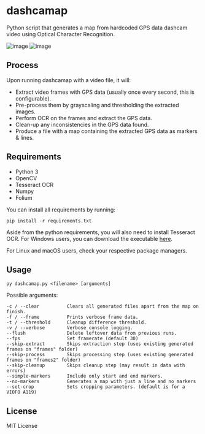 # dashcamap

Python script that generates a map from hardcoded GPS data dashcam video using Optical Character Recognition.

![image](https://user-images.githubusercontent.com/21015074/227303585-77e2029c-bfd1-4363-94c8-e68f1a80700e.png)
![image](https://user-images.githubusercontent.com/21015074/227303273-bf346c98-b4a1-4750-b667-7870bdc32b39.png)

## Process

Upon running dashcamap with a video file, it will:

* Extract video frames with GPS data (usually once every second, this is configurable).
* Pre-process them by grayscaling and thresholding the extracted images.
* Perform OCR on the frames and extract the GPS data.
* Clean-up any inconsistencies in the GPS data found.
* Produce a file with a map containing the extracted GPS data as markers & lines.

## Requirements
* Python 3
* OpenCV
* Tesseract OCR
* Numpy
* Folium

You can install all requirements by running:
```
pip install -r requirements.txt
```

Aside from the python requirements, you will also need to install Tesseract OCR. For Windows users, you can download the executable [here](https://github.com/UB-Mannheim/tesseract/wiki).

For Linux and macOS users, check your respective package managers.

## Usage

```
py dashcamap.py <filename> [arguments]
```
Possible arguments:
```
-c / --clear          Clears all generated files apart from the map on finish.
-f / --frame          Prints verbose frame data.
-t / --threshold      Cleanup difference threshold.
-v / --verbose        Verbose console logging.
--flush               Delete leftover data from previous runs.
--fps                 Set framerate (default 30)
--skip-extract        Skips extraction step (uses existing generated frames on "frames" folder)
--skip-process        Skips processing step (uses existing generated frames on "frames2" folder)
--skip-cleanup        Skips cleanup step (may result in data with errors)
--simple-markers      Include only start and end markers.
--no-markers          Generates a map with just a line and no markers
--set-crop            Sets cropping parameters. (default is for a VIOFO A119)

```

## License
MIT License